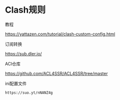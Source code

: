 # Clash规则
教程

https://yattazen.com/tutorial/clash-custom-config.html

订阅转换

https://sub.dler.io/

ACl仓库

https://github.com/ACL4SSR/ACL4SSR/tree/master

ini配置文件

```
https://suo.yt/nNANZ4g
```

